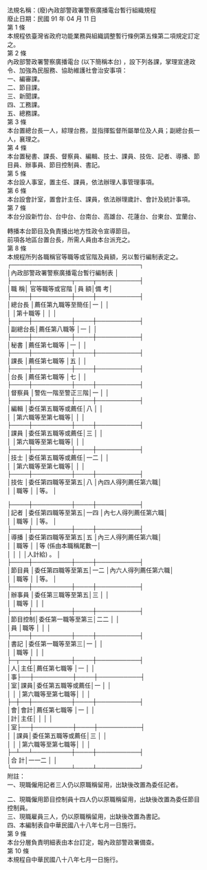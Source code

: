 法規名稱：(廢)內政部警政署警察廣播電台暫行組織規程  
廢止日期：民國 91 年 04 月 11 日  
第 1 條  
本規程依臺灣省政府功能業務與組織調整暫行條例第五條第二項規定訂定  
之。  
第 2 條  
內政部警政署警察廣播電台 (以下簡稱本台) ，設下列各課，掌理宣達政  
令、加強為民服務、協助維護社會治安事項：  
一、編審課。  
二、節目課。  
三、新聞課。  
四、工務課。  
五、總務課。  
第 3 條  
本台置總台長一人，綜理台務，並指揮監督所屬單位及人員；副總台長一  
人，襄理之。  
第 4 條  
本台置秘書、課長、督察員、編輯、技士、課員、技佐、記者、導播、節  
目員、辦事員、節目控制員、書記。  
第 5 條  
本台設人事室，置主任、課員，依法辦理人事管理事項。  
第 6 條  
本台設會計室，置會計主任、課員，依法辦理歲計、會計及統計事項。  
第 7 條  
本台分設新竹台、台中台、台南台、高雄台、花蓮台、台東台、宜蘭台、  


轉播本台節目及負責播出地方性政令宣導節目。  
前項各地區台置台長，所需人員由本台派充之。  
第 8 條  
本規程所列各職稱官等職等或官階及員額，另以暫行編制表定之。  
┌──────────────────────────────┐  
│內政部警政署警察廣播電台暫行編制表 │  
├────┬─────────┬────┬──────────┤  
│職 稱│ 官等職等或官階 │員 額│備 考│  
├────┼─────────┼────┼──────────┤  
│總台長 │薦任第九職等至簡任│一 │ │  
│ │第十職等 │ │ │  
├────┼─────────┼────┼──────────┤  
│副總台長│薦任第八職等 │一 │ │  
├────┼─────────┼────┼──────────┤  
│秘書 │薦任第七職等 │一 │ │  
├────┼─────────┼────┼──────────┤  
│課長 │薦任第七職等 │五 │ │  
├────┼─────────┼────┼──────────┤  
│台長 │薦任第七職等 │七 │ │  
├────┼─────────┼────┼──────────┤  
│督察員 │警佐一階至警正三階│一 │ │  
├────┼─────────┼────┼──────────┤  
│編輯 │委任第五職等或薦任│八 │ │  
│ │第六職等至第七職等│ │ │  
├────┼─────────┼────┼──────────┤  
│課員 │委任第五職等或薦任│三 │ │  
│ │第六職等至第七職等│ │ │  
├────┼─────────┼────┼──────────┤  
│技士 │委任第五職等或薦任│一二 │ │  
│ │第六職等至第七職等│ │ │  
├────┼─────────┼────┼──────────┤  
│技佐 │委任第四職等至第五│八 │內四人得列薦任第六職│  
│ │職等 │ │等。 │  


├────┼─────────┼────┼──────────┤  
│記者 │委任第四職等至第五│一四 │內七人得列薦任第六職│  
│ │職等 │ │等。 │  
├────┼─────────┼────┼──────────┤  
│導播 │委任第四職等至第五│五 │內三人得列薦任第六職│  
│ │職等 │ │等 (係由本職稱尾數一│  
│ │ │ │人計給) 。 │  
├────┼─────────┼────┼──────────┤  
│節目員 │委任第四職等至第五│一二 │內六人得列薦任第六職│  
│ │職等 │ │等。 │  
├────┼─────────┼────┼──────────┤  
│辦事員 │委任第三職等至第五│三 │ │  
│ │職等 │ │ │  
├────┼─────────┼────┼──────────┤  
│節目控制│委任第一職等至第三│二二 │ │  
│員 │職等 │ │ │  
├────┼─────────┼────┼──────────┤  
│書記 │委任第一職等至第三│一 │ │  
│ │職等 │ │ │  
├─┬──┼─────────┼────┼──────────┤  
│人│主任│薦任第七職等 │一 │ │  
│事├──┼─────────┼────┼──────────┤  
│室│課員│委任第五職等或薦任│一 │ │  
│ │ │第六職等至第七職等│ │ │  
├─┼──┼─────────┼────┼──────────┤  
│會│會計│薦任第七職等 │一 │ │  
│計│主任│ │ │ │  
│室├──┼─────────┼────┼──────────┤  
│ │課員│委任第五職等或薦任│三 │ │  
│ │ │第六職等至第七職等│ │ │  
├─┴──┴─────────┼────┼──────────┤  
│合 計│一一二 │ │  
└──────────────┴────┴──────────┘  
附註：  
一、現職僱用記者三人仍以原職稱留用，出缺後改置為委任記者。  


二、現職僱用節目控制員十四人仍以原職稱留用，出缺後改置為委任節目  
控制員。  
三、現職雇員三人，仍以原職稱留用，出缺後改置為書記。  
四、本編制表自中華民國八十八年七月一日施行。  
第 9 條  
本台分層負責明細表由本台訂定，報內政部警政署備查。  
第 10 條  
本規程自中華民國八十八年七月一日施行。  


